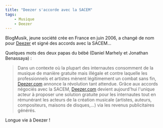 ```yaml
---
title: "Deezer s'accorde avec la SACEM"
tags:
    - Musique
    - Deezer
---
```


BlogMusik, jeune société crée en France en juin 2006, a changé de nom pour [Deezer](http://www.deezer.com) et signé des accords avec la SACEM…

Quelques mots des deux papas du bébé (Daniel Marhely et Jonathan Benassaya) :

> Dans un contexte où la plupart des internautes consomment de la musique de manière gratuite mais illégale et contre laquelle les professionnels et artistes mènent légitimement un combat sans fin, [Deezer.com](http://www.deezer.com) annonce la révolution tant attendue. Grâce aux accords négociés avec la SACEM, [Deezer.com](http://www.deezer.com) devient aujourd'hui l'unique acteur à proposer une solution gratuite pour les internautes tout en rémunérant les acteurs de la création musicale (artistes, auteurs, compositeurs, maisons de disques,…) via les revenus publicitaires générés.

Longue vie à Deezer !
